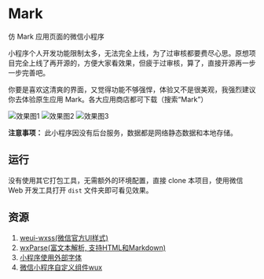 # Mark
仿 Mark 应用页面的微信小程序

小程序个人开发功能限制太多，无法完全上线，为了过审核都要费尽心思。原想项目完全上线了再开源的，方便大家看效果，但疲于过审核，算了，直接开源再一步一步完善吧。

你要是喜欢这清爽的界面，又觉得功能不够强悍，体验又不是很美观，我强烈建议你去体验原生应用 Mark。各大应用商店都可下载（搜索“Mark”）

![效果图1](http://opz28dn03.bkt.clouddn.com/images/IMG_1558.JPG)
![效果图2](http://opz28dn03.bkt.clouddn.com/images/IMG_1559.JPG)
![效果图3](http://opz28dn03.bkt.clouddn.com/images/CTJB2779.GIF)

**注意事项：**
此小程序因没有后台服务，数据都是网络静态数据和本地存储。

## 运行
没有使用其它打包工具，无需额外的环境配置，直接 clone 本项目，使用微信 Web 开发工具打开 `dist` 文件夹即可看见效果。

## 资源
1. [weui-wxss(微信官方UI样式)](https://github.com/Tencent/weui-wxss/)
2. [wxParse(富文本解析, 支持HTML和Markdown)](https://github.com/icindy/wxParse)
3. [小程序使用外部字体](http://www.wxapp-union.com/forum.php?mod=viewthread&tid=1211)
4. [微信小程序自定义组件wux](https://github.com/skyvow/wux)